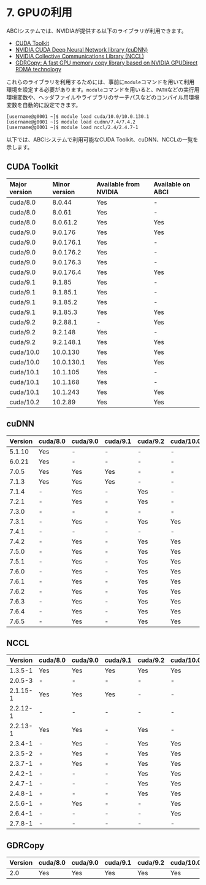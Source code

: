 # 7. GPUの利用

ABCIシステムでは、NVIDIAが提供する以下のライブラリが利用できます。

* [CUDA Toolkit](https://developer.nvidia.com/cuda-toolkit)
* [NVIDIA CUDA Deep Neural Network library (cuDNN)](https://developer.nvidia.com/cudnn)
* [NVIDIA Collective Communications Library (NCCL)](https://developer.nvidia.com/nccl)
* [GDRCopy: A fast GPU memory copy library based on NVIDIA GPUDirect RDMA technology](https://github.com/NVIDIA/gdrcopy)

これらのライブラリを利用するためには、事前に`module`コマンドを用いて利用環境を設定する必要があります。`module`コマンドを用いると、`PATH`などの実行用環境変数や、ヘッダファイルやライブラリのサーチパスなどのコンパイル用環境変数を自動的に設定できます。

```
[username@g0001 ~]$ module load cuda/10.0/10.0.130.1
[username@g0001 ~]$ module load cudnn/7.4/7.4.2
[username@g0001 ~]$ module load nccl/2.4/2.4.7-1
```

以下では、ABCIシステムで利用可能なCUDA Toolkit、cuDNN、NCCLの一覧を示します。

## CUDA Toolkit

<!--
| Major version | Minor version | Available from NVIDIA | Installed on ABCI | Provided with `module` |
|:--|:--|:--|:--|:--|
| cuda/8.0  | 8.0.44     | Yes | -   | -   |
| cuda/8.0  | 8.0.61     | Yes | -   | -   |
| cuda/8.0  | 8.0.61.2   | Yes | Yes | Yes |
| cuda/9.0  | 9.0.176    | Yes | Yes | Yes |
| cuda/9.0  | 9.0.176.1  | Yes | Yes | -   |
| cuda/9.0  | 9.0.176.2  | Yes | Yes | -   |
| cuda/9.0  | 9.0.176.3  | Yes | Yes | -   |
| cuda/9.0  | 9.0.176.4  | Yes | Yes | Yes |
| cuda/9.1  | 9.1.85     | Yes | -   | -   |
| cuda/9.1  | 9.1.85.1   | Yes | -   | -   |
| cuda/9.1  | 9.1.85.2   | Yes | -   | -   |
| cuda/9.1  | 9.1.85.3   | Yes | Yes | Yes |
| cuda/9.2  | 9.2.88.1   | -   | Yes | Yes |
| cuda/9.2  | 9.2.148    | Yes | Yes | -   |
| cuda/9.2  | 9.2.148.1  | Yes | Yes | Yes |
| cuda/10.0 | 10.0.130   | Yes | Yes | Yes |
| cuda/10.0 | 10.0.130.1 | Yes | Yes | Yes |
| cuda/10.1 | 10.1.105   | Yes | -   | -   |
| cuda/10.1 | 10.1.168   | Yes | Yes | -   |
| cuda/10.1 | 10.1.243   | Yes | Yes | Yes |
| cuda/10.2 | 10.2.89    | Yes | Yes | Yes |
-->

| Major version | Minor version | Available from NVIDIA | Available on ABCI |
|:--|:--|:--|:--|
| cuda/8.0 | 8.0.44      | Yes | -   |
| cuda/8.0 | 8.0.61      | Yes | -   |
| cuda/8.0 | 8.0.61.2    | Yes | Yes |
| cuda/9.0 | 9.0.176     | Yes | Yes |
| cuda/9.0 | 9.0.176.1   | Yes | -   |
| cuda/9.0 | 9.0.176.2   | Yes | -   |
| cuda/9.0 | 9.0.176.3   | Yes | -   |
| cuda/9.0 | 9.0.176.4   | Yes | Yes |
| cuda/9.1 | 9.1.85      | Yes | -   |
| cuda/9.1 | 9.1.85.1    | Yes | -   |
| cuda/9.1 | 9.1.85.2    | Yes | -   |
| cuda/9.1 | 9.1.85.3    | Yes | Yes |
| cuda/9.2 | 9.2.88.1    | -   | Yes |
| cuda/9.2 | 9.2.148     | Yes | -   |
| cuda/9.2 | 9.2.148.1   | Yes | Yes |
| cuda/10.0 | 10.0.130   | Yes | Yes |
| cuda/10.0 | 10.0.130.1 | Yes | Yes |
| cuda/10.1 | 10.1.105   | Yes | -   |
| cuda/10.1 | 10.1.168   | Yes | -   |
| cuda/10.1 | 10.1.243   | Yes | Yes |
| cuda/10.2 | 10.2.89    | Yes | Yes |

## cuDNN

<!--
| Version | cuda/8.0 | cuda/9.0 | cuda/9.1 | cuda/9.2 | cuda/10.0 | cuda/10.1 | cuda/10.2 |
|:--|:--|:--|:--|:--|:--|:--|:--|
| 5.1.10 | Yes | -   | -   | -   | -   | -   | -   |
| 6.0.21 | Yes | -   | -   | -   | -   | -   | -   |
| 7.0.5  | Yes | Yes | Yes | -   | -   | -   | -   |
| 7.1.3  | Yes | Yes | Yes | -   | -   | -   | -   |
| 7.1.4  | -   | Yes | -   | Yes | -   | -   | -   |
| 7.2.1  | \*1 | Yes | -   | Yes | -   | -   | -   |
| 7.3.0  | -   | \*1 | -   | -   | \*1 | -   | -   |
| 7.3.1  | -   | Yes | -   | Yes | Yes | -   | -   |
| 7.4.1  | -   | \*1 | -   | \*1 | \*1 | -   | -   |
| 7.4.2  | -   | Yes | -   | Yes | Yes | -   | -   |
| 7.5.0  | -   | Yes | -   | Yes | Yes | Yes | -   |
| 7.5.1  | -   | Yes | -   | Yes | Yes | Yes | -   |
| 7.6.0  | -   | Yes | -   | Yes | Yes | Yes | -   |
| 7.6.1  | -   | Yes | -   | Yes | Yes | Yes | -   |
| 7.6.2  | -   | Yes | -   | Yes | Yes | Yes | -   |
| 7.6.3  | -   | Yes | -   | Yes | Yes | Yes | -   |
| 7.6.4  | -   | Yes | -   | Yes | Yes | Yes | -   |
| 7.6.5  | -   | Yes | -   | Yes | Yes | Yes | Yes |

\*1 Installed, but modules are not provided
\*2 Installed, but not yet supported
-->

| Version | cuda/8.0 | cuda/9.0 | cuda/9.1 | cuda/9.2 | cuda/10.0 | cuda/10.1 | cuda/10.2 |
|:--|:--|:--|:--|:--|:--|:--|:--|
| 5.1.10 | Yes | -   | -   | -   | -   | -   | -   |
| 6.0.21 | Yes | -   | -   | -   | -   | -   | -   |
| 7.0.5  | Yes | Yes | Yes | -   | -   | -   | -   |
| 7.1.3  | Yes | Yes | Yes | -   | -   | -   | -   |
| 7.1.4  | -   | Yes | -   | Yes | -   | -   | -   |
| 7.2.1  | -   | Yes | -   | Yes | -   | -   | -   |
| 7.3.0  | -   | -   | -   | -   | -   | -   | -   |
| 7.3.1  | -   | Yes | -   | Yes | Yes | -   | -   |
| 7.4.1  | -   | -   | -   | -   | -   | -   | -   |
| 7.4.2  | -   | Yes | -   | Yes | Yes | -   | -   |
| 7.5.0  | -   | Yes | -   | Yes | Yes | Yes | -   |
| 7.5.1  | -   | Yes | -   | Yes | Yes | Yes | -   |
| 7.6.0  | -   | Yes | -   | Yes | Yes | Yes | -   |
| 7.6.1  | -   | Yes | -   | Yes | Yes | Yes | -   |
| 7.6.2  | -   | Yes | -   | Yes | Yes | Yes | -   |
| 7.6.3  | -   | Yes | -   | Yes | Yes | Yes | -   |
| 7.6.4  | -   | Yes | -   | Yes | Yes | Yes | -   |
| 7.6.5  | -   | Yes | -   | Yes | Yes | Yes | Yes |

## NCCL

<!--
| Version | cuda/8.0 | cuda/9.0 | cuda/9.1 | cuda/9.2 | cuda/10.0 | cuda/10.1 | cuda/10.2 |
|:--|:--|:--|:--|:--|:--|:--|:--|
| 1.3.5-1  | Yes | Yes | Yes | Yes | Yes | -   | -   |
| 2.0.5-3  | \*1 | \*1 | -   | -   | -   | -   | -   |
| 2.1.15-1 | Yes | Yes | Yes | -   | -   | -   | -   |
| 2.2.12-1 | \*1 | \*1 | -   | \*1 | -   | -   | -   |
| 2.2.13-1 | Yes | Yes | -   | Yes | -   | -   | -   |
| 2.3.4-1  | -   | Yes | -   | Yes | Yes | -   | -   |
| 2.3.5-2  | -   | Yes | -   | Yes | Yes | -   | -   |
| 2.3.7-1  | -   | Yes | -   | Yes | Yes | -   | -   |
| 2.4.2-1  | -   | -   | -   | Yes | Yes | Yes | -   |
| 2.4.7-1  | -   | -   | -   | Yes | Yes | Yes | -   |
| 2.4.8-1  | -   | -   | -   | Yes | Yes | Yes | -   |
| 2.5.6-1  | -   | Yes | -   | -   | Yes | Yes | Yes |
| 2.6.4-1  | -   | -   | -   | -   | Yes | Yes | Yes |
| 2.7.8-1  | -   | -   | -   | -   | -   | Yes | Yes |

\*1 Installed, but modules are not provided
\*2 Installed, but not yet supported
-->

| Version | cuda/8.0 | cuda/9.0 | cuda/9.1 | cuda/9.2 | cuda/10.0 | cuda/10.1 | cuda/10.2 |
|:--|:--|:--|:--|:--|:--|:--|:--|
| 1.3.5-1  | Yes | Yes | Yes | Yes | Yes | -   | -   |
| 2.0.5-3  | -   | -   | -   | -   | -   | -   | -   |
| 2.1.15-1 | Yes | Yes | Yes | -   | -   | -   | -   |
| 2.2.12-1 | -   | -   | -   | -   | -   | -   | -   |
| 2.2.13-1 | Yes | Yes | -   | Yes | -   | -   | -   |
| 2.3.4-1  | -   | Yes | -   | Yes | Yes | -   | -   |
| 2.3.5-2  | -   | Yes | -   | Yes | Yes | -   | -   |
| 2.3.7-1  | -   | Yes | -   | Yes | Yes | -   | -   |
| 2.4.2-1  | -   | -   | -   | Yes | Yes | Yes | -   |
| 2.4.7-1  | -   | -   | -   | Yes | Yes | Yes | -   |
| 2.4.8-1  | -   | -   | -   | Yes | Yes | Yes | -   |
| 2.5.6-1  | -   | Yes | -   | -   | Yes | Yes | Yes |
| 2.6.4-1  | -   | -   | -   | -   | Yes | Yes | Yes |
| 2.7.8-1  | -   | -   | -   | -   | -   | Yes | Yes |

## GDRCopy

| Version | cuda/8.0 | cuda/9.0 | cuda/9.1 | cuda/9.2 | cuda/10.0 | cuda/10.1 | cuda/10.2 |
|:--|:--|:--|:--|:--|:--|:--|:--|
| 2.0 | Yes | Yes | Yes | Yes | Yes | Yes | Yes |
